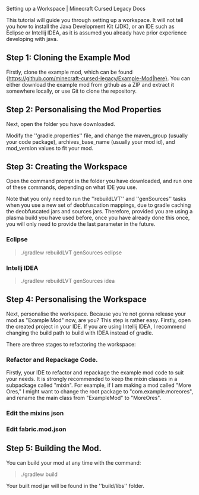 Setting up a Workspace | Minecraft Cursed Legacy Docs

This tutorial will guide you through setting up a workspace. It will not tell you how to install the Java Development Kit (JDK), or an IDE such as Eclipse or Intellij IDEA, as it is assumed you already have prior experience developing with java.

## Step 1: Cloning the Example Mod

Firstly, clone the example mod, which can be found {https://github.com/minecraft-cursed-legacy/Example-Mod|here}. You can either download the example mod from github as a ZIP and extract it somewhere locally, or use Git to clone the repository.

## Step 2: Personalising the Mod Properties

Next, open the folder you have downloaded. 

Modify the ''gradle.properties'' file, and change the maven_group (usually your code package), archives_base_name (usually your mod id), and mod_version values to fit your mod.

## Step 3: Creating the Workspace

Open the command prompt in the folder you have downloaded, and run one of these commands, depending on what IDE you use.

Note that you only need to run the ''rebuildLVT'' and ''genSources'' tasks when you use a new set of deobfuscation mappings, due to gradle caching the deobfuscated jars and sources jars. Therefore, provided you are using a plasma build you have used before, once you have already done this once, you will only need to provide the last parameter in the future.

### Eclipse


> ./gradlew rebuildLVT genSources eclipse


### Intellj IDEA


> ./gradlew rebuildLVT genSources idea

## Step 4: Personalising the Workspace

Next, personalise the workspace. Because you're not gonna release your mod as "Example Mod" now, are you? This step is rather easy. Firstly, open the created project in your IDE. If you are using Intellij IDEA, I recommend changing the build path to build with IDEA instead of gradle.

There are three stages to refactoring the workspace:

### Refactor and Repackage Code.

Firstly, your IDE to refactor and repackage the example mod code to suit your needs. It is strongly recommended to keep the mixin classes in a subpackage called "mixin". For example, if I am making a mod called "More Ores," I might want to change the root package to "com.example.moreores", and rename the main class from "ExampleMod" to "MoreOres".

### Edit the mixins json

### Edit fabric.mod.json

## Step 5: Building the Mod.

You can build your mod at any time with the command:


> ./gradlew build


Your built mod jar will be found in the ''build/libs'' folder.
